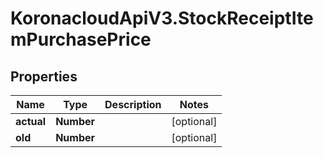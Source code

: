 # KoronacloudApiV3.StockReceiptItemPurchasePrice

## Properties
Name | Type | Description | Notes
------------ | ------------- | ------------- | -------------
**actual** | **Number** |  | [optional] 
**old** | **Number** |  | [optional] 


